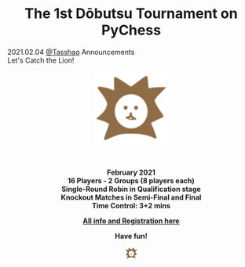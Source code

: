 <h1 align="center"> The 1st Dōbutsu Tournament on PyChess </h1>

<div class="meta-headline">
    <div class= "meta">
        <span class="text">2021.02.04</span>
        <span class="text"><a href="/@/Tasshaq">@Tasshaq</a></span>
        <span class="text">Announcements</span>
    </div>
    <div class= "headline">
    Let's Catch the Lion!
    </div>
</div>

<p align="center">
  <img src="https://github.com/gbtami/pychess-variants/blob/master/static/icons/Dobutsu.svg" width="150" height="150">
</p>
<br>

<p align="center"> <b> February 2021 <br>
16 Players - 2 Groups (8 players each) <br>
Single-Round Robin in Qualification stage <br> Knockout Matches in Semi-Final and Final <br>
Time Control: 3+2 mins <b> <p>

<p align="center">
  <a href="https://lichess.org/team/dobutsu-tournament-pychess">All info and Registration here</a>
</p>
<p align="center"> Have fun! <p> 
<p align="center">
  <img src="https://github.com/gbtami/pychess-variants/blob/master/static/icons/Dobutsu.svg" width="25" height="25">
</p>
